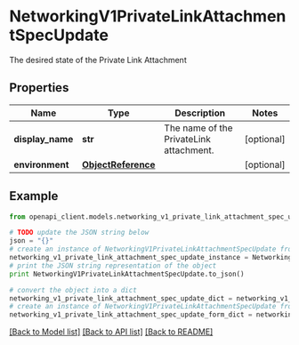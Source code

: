 # NetworkingV1PrivateLinkAttachmentSpecUpdate

The desired state of the Private Link Attachment

## Properties
Name | Type | Description | Notes
------------ | ------------- | ------------- | -------------
**display_name** | **str** | The name of the PrivateLink attachment. | [optional] 
**environment** | [**ObjectReference**](ObjectReference.md) |  | [optional] 

## Example

```python
from openapi_client.models.networking_v1_private_link_attachment_spec_update import NetworkingV1PrivateLinkAttachmentSpecUpdate

# TODO update the JSON string below
json = "{}"
# create an instance of NetworkingV1PrivateLinkAttachmentSpecUpdate from a JSON string
networking_v1_private_link_attachment_spec_update_instance = NetworkingV1PrivateLinkAttachmentSpecUpdate.from_json(json)
# print the JSON string representation of the object
print NetworkingV1PrivateLinkAttachmentSpecUpdate.to_json()

# convert the object into a dict
networking_v1_private_link_attachment_spec_update_dict = networking_v1_private_link_attachment_spec_update_instance.to_dict()
# create an instance of NetworkingV1PrivateLinkAttachmentSpecUpdate from a dict
networking_v1_private_link_attachment_spec_update_form_dict = networking_v1_private_link_attachment_spec_update.from_dict(networking_v1_private_link_attachment_spec_update_dict)
```
[[Back to Model list]](../ccloud/README.md#documentation-for-models) [[Back to API list]](../ccloud/README.md#documentation-for-api-endpoints) [[Back to README]](../ccloud/README.md)


